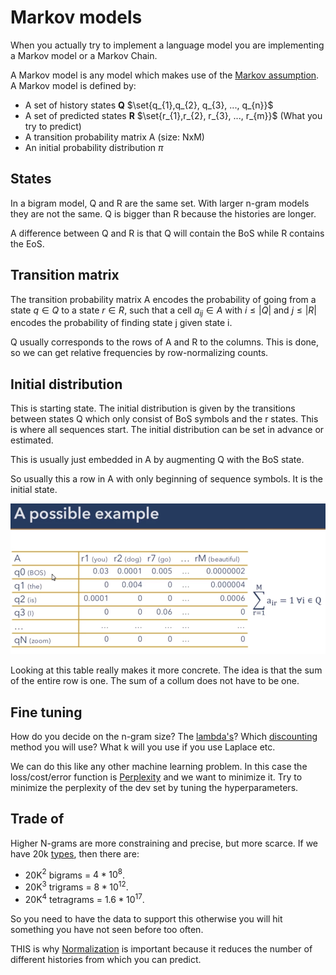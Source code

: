 # Markov models 
When you actually try to implement a language model you are implementing a Markov model or a Markov Chain.

A Markov model is any model which makes use of the [Markov assumption](Markov%20assumption.md). A Markov model is defined by:

- A set of history states **Q** $\set{q_{1},q_{2}, q_{3}, ..., q_{n}}$ 
- A set of predicted states **R** $\set{r_{1},r_{2}, r_{3}, ..., r_{m}}$ (What you try to predict)
- A transition probability matrix A (size: NxM)
- An initial probability distribution $\pi$

## States
In a bigram model, Q and R are the same set. With larger n-gram models they are not the same. Q is bigger than R because the histories are longer. 

A difference between Q and R is that Q will contain the BoS while R contains the EoS.

## Transition matrix 
The transition probability matrix A encodes the probability of going from a state $q \in Q$ to a state $r \in R$, such that a cell $a_{ij} \in A$ with $i \leq |Q|$ and $j \leq |R|$ encodes the probability of finding state j given state i.

Q usually corresponds to the rows of A and R to the columns. This is done, so we can get relative frequencies by row-normalizing counts. 

## Initial distribution 
This is starting state. The initial distribution is given by the transitions between states Q which only consist of BoS symbols and the r states. This is where all sequences start. The initial distribution can be set in advance or estimated. 

This is usually just embedded in A by augmenting Q with the BoS state.

So usually this a row in A with only beginning of sequence symbols. It is the initial state.

![Pasted image 20220223185953](../images/Pasted%20image%2020220223185953.webp)

Looking at this table really makes it more concrete. The idea is that the sum of the entire row is one. The sum of a collum does not have to be one. 

## Fine tuning
How do you decide on the n-gram size? The [lambda's](Smoothing.md)? Which [discounting](Smoothing.md) method you will use? What k will you use if you use Laplace etc.

We can do this like any other machine learning problem. In this case the loss/cost/error function is [Perplexity](Perplexity.md) and we want to minimize it. Try to minimize the perplexity of the dev set by tuning the hyperparameters.  


## Trade of
Higher N-grams are more constraining and precise, but more scarce. If we have 20k [types](../Data/Type.md), then there are:
- 20K$^2$ bigrams = $4*10^8$. 
- 20K$^{3}$ trigrams = $8 * 10^{12}$. 
- 20K$^{4}$ tetragrams = $1.6 * 10^{17}$. 

So you need to have the data to support this otherwise you will hit something you have not seen before too often. 

THIS is why [Normalization](../Data/Normalization.md) is important because it reduces the number of different histories from which you can predict. 
